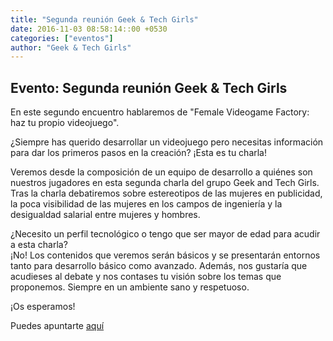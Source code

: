 ```yaml
---
title: "Segunda reunión Geek & Tech Girls"
date: 2016-11-03 08:58:14::00 +0530
categories: ["eventos"]
author: "Geek & Tech Girls"
---
```


## Evento: Segunda reunión Geek & Tech Girls

<p>En este segundo encuentro hablaremos de "Female Videogame Factory: haz tu propio videojuego".</p> <p>¿Siempre has querido desarrollar un videojuego pero necesitas información para dar los primeros pasos en la creación? ¡Esta es tu charla!</p> <p>Veremos desde la composición de un equipo de desarrollo a quiénes son nuestros jugadores en esta segunda charla del grupo Geek and Tech Girls. Tras la charla debatiremos sobre estereotipos de las mujeres en publicidad, la poca visibilidad de las mujeres en los campos de ingeniería y la desigualdad salarial entre mujeres y hombres.</p> <p>¿Necesito un perfil tecnológico o tengo que ser mayor de edad para acudir a esta charla?<br/>¡No! Los contenidos que veremos serán básicos y se presentarán entornos tanto para desarrollo básico como avanzado. Además, nos gustaría que acudieses al debate y nos contases tu visión sobre los temas que proponemos. Siempre en un ambiente sano y respetuoso.</p> <p>¡Os esperamos!</p> 

Puedes apuntarte [aquí](http://www.meetup.com/es-ES/Granada-Geek/events/235319415/)